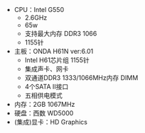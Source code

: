 - CPU：Intel G550
  - 2.6GHz
  - 65w
  - 支持最大内存 DDR3 1066
  - 1155针
- 主板：ONDA H61N ver:6.01
  - Intel H61芯片组 1155针
  - 集成声卡、网卡
  - 双通道DDR3 1333/1066MHz内存 DIMM
  - 4个SATA Ⅱ接口
  - 五相供电模式
- 内存：2GB 1067MHz
- 硬盘：西数 WD5000
- (集成)显卡：HD Graphics


